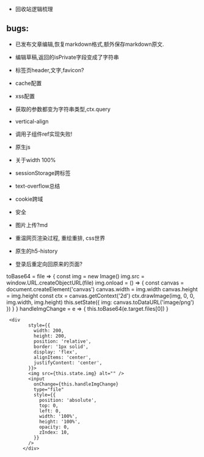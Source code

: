 - 回收站逻辑梳理

## bugs:
- 已发布文章编辑,恢复markdown格式,额外保存markdown原文.
- 编辑草稿,返回的isPrivate字段变成了字符串
- 标签页header,文字,favicon?
- cache配置
- xss配置
- 获取的参数都变为字符串类型,ctx.query
- vertical-align


- 调用子组件ref实现失败!

- 原生js
- 关于width 100%
- sessionStorage跨标签
- text-overflow总结

- cookie跨域

- 安全

- 图片上传?md
- 重温网页渲染过程, 重绘重排, css世界
- 原生的h5-history


- 登录后重定向回原来的页面?







 toBase64 = file => {
    const img = new Image()
    img.src = window.URL.createObjectURL(file)
    img.onload = () => {
      const canvas = document.createElement('canvas')
      canvas.width = img.width
      canvas.height = img.height
      const ctx = canvas.getContext('2d')
      ctx.drawImage(img, 0, 0, img.width, img.height)
      this.setState({ img: canvas.toDataURL('image/png') })
    }
  }
  handleImgChange = e => {
    this.toBase64(e.target.files[0])
  }

     <div
            style={{
              width: 200,
              height: 200,
              position: 'relative',
              border: '1px solid',
              display: 'flex',
              alignItems: 'center',
              justifyContent: 'center',
            }}>
            <img src={this.state.img} alt="" />
            <input
              onChange={this.handleImgChange}
              type="file"
              style={{
                position: 'absolute',
                top: 0,
                left: 0,
                width: '100%',
                height: '100%',
                opacity: 0,
                zIndex: 10,
              }}
            />
          </div>

